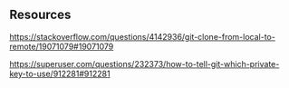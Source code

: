 ## Resources

https://stackoverflow.com/questions/4142936/git-clone-from-local-to-remote/19071079#19071079

https://superuser.com/questions/232373/how-to-tell-git-which-private-key-to-use/912281#912281
